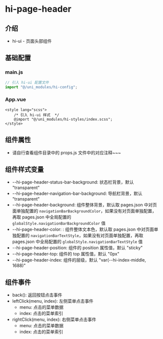 # hi-page-header

## 介绍

-   hi-ui - 页面头部组件

## 基础配置

### main.js

```javascript
// 引入 hi-ui 配置文件
import "@/uni_modules/hi-config";
```

### App.vue

```vue
<style lang="scss">
    /* 引入 hi-ui 样式  */
    @import "@/uni_modules/hi-styles/index.scss";
</style>
```

## 组件属性

-   请自行查看组件目录中的 props.js 文件中的对应注释~~~

## 组件样式变量

-   --hi-page-header-status-bar-background: 状态栏背景，默认 "transparent"
-   --hi-page-header-navigation-bar-background: 导航栏背景，默认 "transparent"
-   --hi-page-header-background: 组件整体背景，默认取 pages.json 中对页面单独配置的 `navigationBarBackgroundColor`，如果没有对页面单独配置，再取 pages.json 中全局配置的 `globalStyle.navigationBarBackgroundColor` 值
-   --hi-page-header-color: : 组件整体文本色，默认取 pages.json 中对页面单独配置的 `navigationBarTextStyle`，如果没有对页面单独配置，再取 pages.json 中全局配置的 `globalStyle.navigationBarTextStyle` 值
-   --hi-page-header-position: 组件的 position 属性值，默认 "sticky"
-   --hi-page-header-top: 组件的 top 属性值，默认 "0px"
-   --hi-page-header-index: 组件的层级，默认 "var(--hi-index-middle, 1688)"

## 组件事件

-   back(): 返回按钮点击事件
-   leftClick(menu, index): 左侧菜单点击事件
    -   menu: 点击的菜单数据
    -   index: 点击的菜单索引
-   rightClick(menu, index): 右侧菜单点击事件
    -   menu: 点击的菜单数据
    -   index: 点击的菜单索引
